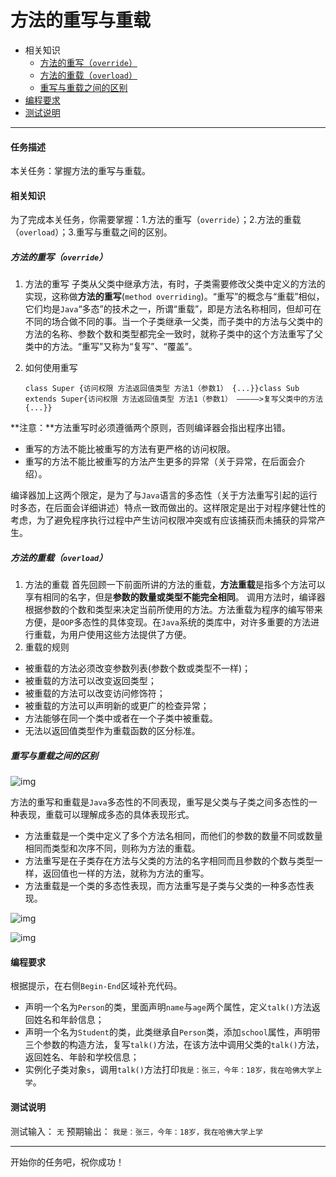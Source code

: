 # **方法的重写与重载**

- 相关知识
  - [方法的重写（`override`）](https://www.educoder.net/tasks/fbkf6vy24ojx#方法的重写（override）)
  - [方法的重载（`overload`）](https://www.educoder.net/tasks/fbkf6vy24ojx#方法的重载（overload）)
  - [重写与重载之间的区别](https://www.educoder.net/tasks/fbkf6vy24ojx#重写与重载之间的区别)
- [编程要求](https://www.educoder.net/tasks/fbkf6vy24ojx#编程要求)
- [测试说明](https://www.educoder.net/tasks/fbkf6vy24ojx#测试说明)

------

#### 任务描述

本关任务：掌握方法的重写与重载。

#### 相关知识

为了完成本关任务，你需要掌握：1.方法的重写（`override`）；2.方法的重载（`overload`）；3.重写与重载之间的区别。

##### 方法的重写（`override`）

1. 方法的重写 子类从父类中继承方法，有时，子类需要修改父类中定义的方法的实现，这称做**方法的重写**(`method overriding`)。“重写”的概念与“重载”相似，它们均是`Java`“多态”的技术之一，所谓“重载”，即是方法名称相同，但却可在不同的场合做不同的事。当一个子类继承一父类，而子类中的方法与父类中的方法的名称、参数个数和类型都完全一致时，就称子类中的这个方法重写了父类中的方法。“重写”又称为“复写”、“覆盖”。

2. 如何使用重写

   ```
   class Super {访问权限 方法返回值类型 方法1（参数1） {...}}class Sub extends Super{访问权限 方法返回值类型 方法1（参数1） —————>复写父类中的方法{...}}
   ```

**注意：**方法重写时必须遵循两个原则，否则编译器会指出程序出错。

- 重写的方法不能比被重写的方法有更严格的访问权限。
- 重写的方法不能比被重写的方法产生更多的异常（关于异常，在后面会介绍）。

编译器加上这两个限定，是为了与`Java`语言的多态性（关于方法重写引起的运行时多态，在后面会详细讲述）特点一致而做出的。这样限定是出于对程序健壮性的考虑，为了避免程序执行过程中产生访问权限冲突或有应该捕获而未捕获的异常产生。

##### 方法的重载（`overload`）

1. 方法的重载 首先回顾一下前面所讲的方法的重载，**方法重载**是指多个方法可以享有相同的名字，但是**参数的数量或类型不能完全相同**。 调用方法时，编译器根据参数的个数和类型来决定当前所使用的方法。方法重载为程序的编写带来方便，是`OOP`多态性的具体变现。在`Java`系统的类库中，对许多重要的方法进行重载，为用户使用这些方法提供了方便。
2. 重载的规则

- 被重载的方法必须改变参数列表(参数个数或类型不一样)；
- 被重载的方法可以改变返回类型；
- 被重载的方法可以改变访问修饰符；
- 被重载的方法可以声明新的或更广的检查异常；
- 方法能够在同一个类中或者在一个子类中被重载。
- 无法以返回值类型作为重载函数的区分标准。

##### 重写与重载之间的区别

 ![img](https://data.educoder.net/api/attachments/206592) 

方法的重写和重载是`Java`多态性的不同表现，重写是父类与子类之间多态性的一种表现，重载可以理解成多态的具体表现形式。

- 方法重载是一个类中定义了多个方法名相同，而他们的参数的数量不同或数量相同而类型和次序不同，则称为方法的重载。
- 方法重写是在子类存在方法与父类的方法的名字相同而且参数的个数与类型一样，返回值也一样的方法，就称为方法的重写。
- 方法重载是一个类的多态性表现，而方法重写是子类与父类的一种多态性表现。

 ![img](https://data.educoder.net/api/attachments/206593) 

 ![img](https://data.educoder.net/api/attachments/206594) 

#### 编程要求

根据提示，在右侧`Begin-End`区域补充代码。

- 声明一个名为`Person`的类，里面声明`name`与`age`两个属性，定义`talk()`方法返回姓名和年龄信息；
- 声明一个名为`Student`的类，此类继承自`Person`类，添加`school`属性，声明带三个参数的构造方法，复写`talk()`方法，在该方法中调用父类的`talk()`方法，返回姓名、年龄和学校信息；
- 实例化子类对象`s`，调用`talk()`方法打印`我是：张三，今年：18岁，我在哈佛大学上学`。

#### 测试说明

测试输入： `无` 预期输出： `我是：张三，今年：18岁，我在哈佛大学上学`

------

开始你的任务吧，祝你成功！